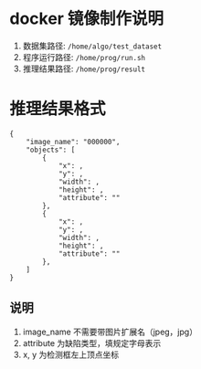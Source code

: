 # docker 镜像制作说明
1. 数据集路径: ```/home/algo/test_dataset```
2. 程序运行路径: ```/home/prog/run.sh```
3. 推理结果路径: ```/home/prog/result```

# 推理结果格式
```
{
    "image_name": "000000", 
    "objects": [
        {
            "x": ,
            "y": ,
            "width": ,
            "height": ,
            "attribute": ""
        },
        {
            "x": ,
            "y": ,
            "width": ,
            "height": ,
            "attribute": ""
        },
    ]
}
```

## 说明
1. image_name 不需要带图片扩展名（jpeg，jpg）
2. attribute 为缺陷类型，填规定字母表示
3. x, y 为检测框左上顶点坐标
